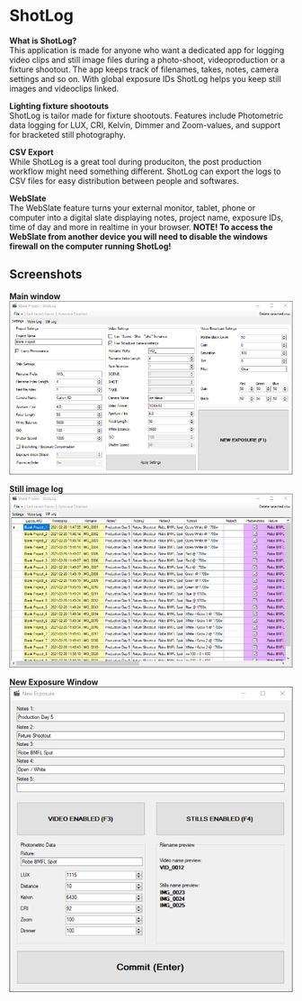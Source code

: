 # ShotLog
**What is ShotLog?**<br>
This application is made for anyone who want a dedicated app for logging video clips and still image files during a photo-shoot, videoproduction or a fixture shootout.
The app keeps track of filenames, takes, notes, camera settings and so on.
With global exposure IDs ShotLog helps you keep still images and videoclips linked.

**Lighting fixture shootouts**<br>
ShotLog is tailor made for fixture shootouts. Features include Photometric data logging for LUX, CRI, Kelvin, Dimmer and Zoom-values, and support for bracketed still photography.

**CSV Export**<br>
While ShotLog is a great tool during produciton, the post production workflow might need something different. ShotLog can export the logs to CSV files for easy distribution between people and softwares.

**WebSlate**<br>
The WebSlate feature turns your external monitor, tablet, phone or computer into a digital slate displaying notes, project name, exposure IDs, time of day and more in realtime in your browser. **NOTE! To access the WebSlate from another device you will need to disable the windows firewall on the computer running ShotLog!**

## Screenshots
**Main window**<br>
![Main window](screenshots/shotlog_screenshot_mainwindow.png)

**Still image log**<br>
![Still image log](screenshots/shotlog_screenshot_stilllog.png)

**New Exposure Window**<br>
![Transmitter](screenshots/shotlog_screenshot_newexposure.png)
